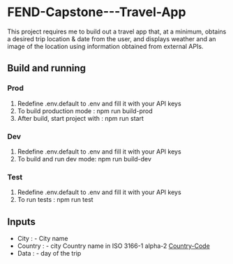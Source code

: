 # FEND-Capstone---Travel-App

This project requires me to build out a travel app that, at a minimum, obtains a desired trip location & date from the user, and displays weather and an image of the location using information obtained from external APIs. 

## Build and running

### Prod
1. Redefine .env.default to .env and fill it with your API keys
2. To build production mode : npm run build-prod
3. After build, start project with : npm run start

### Dev
1. Redefine .env.default to .env and fill it with your API keys
2. To build and run dev mode: npm run build-dev

### Test
1. Redefine .env.default to .env and fill it with your API keys
2. To run tests : npm run test

## Inputs
* City : <String> - City name
* Country : <String> - city Country name in ISO 3166-1 alpha-2 [Country-Code](https://en.wikipedia.org/wiki/ISO_3166-1_alpha-2)
* Data : <date> - day of the trip
